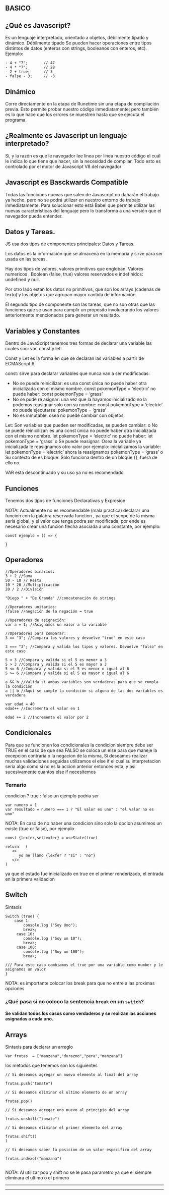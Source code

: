 ## BASICO

## ¿Qué es Javascript?
Es un lenguaje interpretado, orientado a objetos, débilmente tipado y dinámico. Débilmente tipado
Se pueden hacer operaciones entre tipos distintos de datos (enteros con strings, booleanos con enteros, etc). Ejemplo:

```
- 4 + "7";       // 47
- 4 * "7";       // 28
- 2 + true;      // 3
- false - 3;     // -3
```

## Dinámico
Corre directamente en la etapa de Runetime sin una etapa de compilación previa. Esto permite probar nuestro código inmediatamente; pero también es lo que hace que los errores se muestren hasta que se ejecuta el programa.

## ¿Realmente es Javascript un lenguaje interpretado?
Si, y la razón es que le navegador lee linea por linea nuestro código el cuál le indica lo que tiene que hacer, sin la necesidad de compilar. Todo esto es controlado por el motor de Javascript V8 del navegador

## Javascript es Basckwards Compatible
Todas las funciones nuevas que salen de Javascript no dañarán el trabajo ya hecho, pero no se podrá utilizar en nuestro entorno de trabajo inmediatamente. Para solucionar esto está Babel que permite utilizar las nuevas características del lenguaje pero lo transforma a una versión que el navegador pueda entender.

## Datos y Tareas.

JS usa dos tipos de componentes principales:
Datos y Tareas.

Los datos es la información que se almacena en la memoria y sirve para ser usada en las tareas.

Hay dos tipos de valores, valores primitivos que engloban:
Valores numericos , Boolean (false, true) valores reservados e indefinidos: undefined y null.

Por otro lado están los datos no primitivos, que son los arrays (cadenas de texto) y los objetos que agrupan mayor cantida de información.

El segundo tipo de componente son las tareas, que no son otras que las funciones que se usan para cumplir un proposito involucrando los valores anteriormente mencionados para generar un resultado.

## Variables y Constantes

Dentro de JavaScript tenemos tres formas de declarar una variable las cuales son: var, const y let:


Const y Let es la forma en que se declaran las variables a partir de ECMAScript 6.

const: sirve para declarar variables que nunca van a ser modificadas:
-  No se puede reinicilizar: es una const única no puede haber otra inicializada con el mismo nombre. const pokemonType = ‘electric’ no puede haber:
const pokemonType = ‘grass’
-  No se pude re asignar: una vez que la hayamos inicializado no la podemos reasignar solo con su nombre: const pokemonType = ‘electric’ no puede ejecutarse:
pokemonType = ‘grass’
-  No es inmutable: osea no puede cambiar con objetos:

Let: Son variables que pueden ser modificadas, se pueden cambiar:
o No se puede reinicilizar: es una const única no puede haber otra inicializada con el mismo nombre. let pokemonType = ‘electric’ no puede haber:
let pokemonType = ‘grass’
o Se puede reasignar: Osea la variable ya inicializada le reasignamos otro valor por ejemplo: inicializamos la variable: let pokemonType = ‘electric’ ahora la reasignamos pokemonType = ‘grass’
o Su contexto de es bloque: Solo funciona dentro de un bloque {}, fuera de ello no.

VAR esta descontinuado y su uso ya no es recomendado 


## Funciones 

Tenemos dos tipos de funciones Declarativas y Expresion 

NOTA: Actualmente no es recomendable (mala practica) declarar una funcion
con la palabra reservada function , ya que el scope de la misma seria global, y el valor que tenga podra ser modificada, por ende es necesario crear una funcion flecha asociada a una constante, por ejemplo:

```
const ejemplo = () => {

}
```

## Operadores
```
//Operadores binarios:
3 + 2 //Suma
50 - 10 // Resta
10 * 20 //Multiplicación
20 / 2 //División

"Diego " + "De Granda" //concatenación de strings

//Operadores unitarios:
!false //negación de la negación = true

//Operadores de asignación:
var a = 1; //Asignamos un valor a la variable

//Operadores para comparar:
3 == "3"; //Compara los valores y devuelve "true" en este caso

3 === "3"; //Compara y valida los tipos y valores. Devuelve "falso" en este caso

5 < 3 //Compara y valida si el 5 es menor a 3
5 > 3 //Compara y valida si el 5 es mayor a 3
5 <= 6 //Compara y valida si el 5 es menor o igual al 6
5 >= 6 //Compara y valida si el 5 es mayor o igual al 6

a && b //Valida si ambas variables son verdaderas para que se cumpla la condición
a || b //Aquí se cumple la condición si alguna de las dos variables es verdadera

var edad = 40
edad++ //Incrementa el valor en 1

edad += 2 //Incrementa el valor por 2

```

## Condicionales
Para que se funcionen los condicionales la condicion siempre debe ser TRUE
en el caso de que sea FALSO se coloca un else para que maneje la excepcion
contraria o la negacion de la misma, 
Si deseamos realizar muchas validaciones seguidas utilizamos el else if
el cual su interpretacion seria algo como si no es la accion anterior entonces esta, y asi  sucesivamente cuantos else if necesitemos

### Ternario

condicion ? true : false  un ejemplo podria ser 

```
var numero = 1
var resultado = numero === 1 ? "El valor es uno" : "el valor no es uno"

```

NOTA: En caso de no haber una condicion sino solo la opcion asumimos un existe (true or false), por ejemplo 

```
const {lexfer,setLexfer} = useState(true)

return   (
   <>
      yo me llamo {lexfer ? "si" : "no"}
   </>
)

```

ya que el estado fue inicializado en true en el primer renderizado, el entrada en la primera validacion

## Switch
Sintaxis 

```
Switch (true) {
    case 1:
        console.log ("Soy Uno");
        break;
     case 10:
        console.log ("Soy un 10");
        break;
     case 100:
        console.log ("Soy un 100");
        break; 
        
/// Para este caso cambiamos el true por una variable como number y le asignamos un valor
}

```

NOTA: es importante colocar los break para que no entre a las proximas opciones

 ### ¿Qué pasa si no coloco la sentencia `break` en un `switch`?

#### Se validan todos los casos como verdaderos y se realizan las acciones asignadas a cada uno.



## Arrays

Sintaxis para declarar un arreglo

```
Var frutas  = ["manzana","durazno","pera","manzana"]

```

los metodos que tenemos son los siguientes

```
// Si deseamos agregar un nuevo elemento al final del array

frutas.push("tomate")

// Si deseamos eliminar el ultimo elemento de un array 

frutas.pop()

// Si deseamos agregar uno nuevo al principio del array

frutas.unshift("tomate")

// Si deseamos eliminar el primer elemento del array

frutas.shift()
)

// Si deseamos saber la posicion de un valor especifico del array

frutas.indexof("manzana")


```

NOTA: Al utilizar pop y shift no se le pasa parametro ya que el siempre eliminara el ultimo o el primero

---
---
